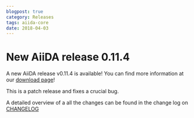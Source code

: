 ```yaml
---
blogpost: true
category: Releases
tags: aiida-core
date: 2018-04-03
---
```


# New AiiDA release 0.11.4

A new AiiDA release v0.11.4 is available! You can find more information at our [download page](https://www.aiida.net/download/)!

This is a patch release and fixes a crucial bug.

A detailed overview of a all the changes can be found in the change log on [CHANGELOG](https://github.com/aiidateam/aiida_core/blob/v0.11.4/CHANGELOG.md)
